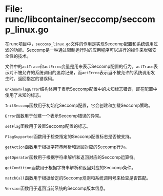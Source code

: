 # File: runc/libcontainer/seccomp/seccomp_linux.go

在runc项目中，`seccomp_linux.go`文件的作用是实现Seccomp配置和系统调用过滤的功能。Seccomp是一种通过限制运行时的应用程序可以进行的操作来增强安全性的技术。

文件中的`actTrace`和`actErrno`变量是用来表示Seccomp配置的行为。`actTrace`表示对不被允许的系统调用的追踪记录，而`actErrno`表示当不被允许的系统调用发生时，返回指定的错误码。

`unknownFlagError`结构体用于表示Seccomp配置中的未知标志错误，即在配置中使用了未知的标志。

`InitSeccomp`函数用于初始化Seccomp配置，它会创建和加载Seccomp策略。

`Error`函数用于创建一个表示Seccomp错误的异常。

`setFlag`函数用于设置Seccomp配置的标志。

`FlagSupported`函数用于检查指定的Seccomp配置标志是否被支持。

`getAction`函数用于根据字符串解析和返回对应的Seccomp行为。

`getOperator`函数用于根据字符串解析和返回对应的Seccomp运算符。

`getCondition`函数用于根据字符串解析和返回对应的Seccomp条件。

`matchCall`函数用于根据给定的Seccomp规则和系统调用号来检查是否匹配。

`Version`函数用于返回当前系统的Seccomp版本信息。

